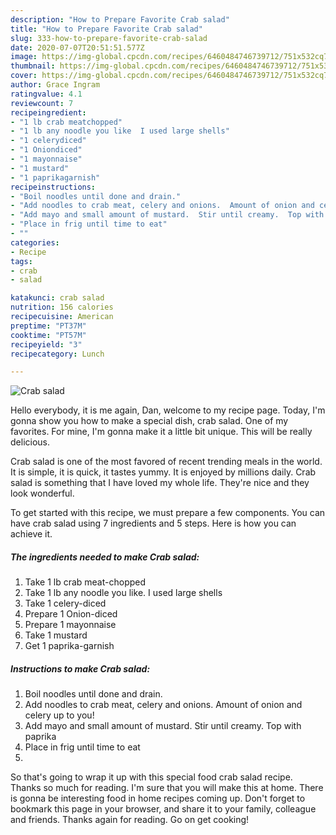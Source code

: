 ```yaml
---
description: "How to Prepare Favorite Crab salad"
title: "How to Prepare Favorite Crab salad"
slug: 333-how-to-prepare-favorite-crab-salad
date: 2020-07-07T20:51:51.577Z
image: https://img-global.cpcdn.com/recipes/6460484746739712/751x532cq70/crab-salad-recipe-main-photo.jpg
thumbnail: https://img-global.cpcdn.com/recipes/6460484746739712/751x532cq70/crab-salad-recipe-main-photo.jpg
cover: https://img-global.cpcdn.com/recipes/6460484746739712/751x532cq70/crab-salad-recipe-main-photo.jpg
author: Grace Ingram
ratingvalue: 4.1
reviewcount: 7
recipeingredient:
- "1 lb crab meatchopped"
- "1 lb any noodle you like  I used large shells"
- "1 celerydiced"
- "1 Oniondiced"
- "1 mayonnaise"
- "1 mustard"
- "1 paprikagarnish"
recipeinstructions:
- "Boil noodles until done and drain."
- "Add noodles to crab meat, celery and onions.  Amount of onion and celery up to you!"
- "Add mayo and small amount of mustard.  Stir until creamy.  Top with paprika"
- "Place in frig until time to eat"
- ""
categories:
- Recipe
tags:
- crab
- salad

katakunci: crab salad 
nutrition: 156 calories
recipecuisine: American
preptime: "PT37M"
cooktime: "PT57M"
recipeyield: "3"
recipecategory: Lunch

---
```



![Crab salad](https://img-global.cpcdn.com/recipes/6460484746739712/751x532cq70/crab-salad-recipe-main-photo.jpg)

Hello everybody, it is me again, Dan, welcome to my recipe page. Today, I'm gonna show you how to make a special dish, crab salad. One of my favorites. For mine, I'm gonna make it a little bit unique. This will be really delicious.

Crab salad is one of the most favored of recent trending meals in the world. It is simple, it is quick, it tastes yummy. It is enjoyed by millions daily. Crab salad is something that I have loved my whole life. They're nice and they look wonderful.




To get started with this recipe, we must prepare a few components. You can have crab salad using 7 ingredients and 5 steps. Here is how you can achieve it.

<!--inarticleads1-->

##### The ingredients needed to make Crab salad:

1. Take 1 lb crab meat-chopped
1. Take 1 lb any noodle you like.  I used large shells
1. Take 1 celery-diced
1. Prepare 1 Onion-diced
1. Prepare 1 mayonnaise
1. Take 1 mustard
1. Get 1 paprika-garnish




<!--inarticleads2-->

##### Instructions to make Crab salad:

1. Boil noodles until done and drain.
1. Add noodles to crab meat, celery and onions.  Amount of onion and celery up to you!
1. Add mayo and small amount of mustard.  Stir until creamy.  Top with paprika
1. Place in frig until time to eat
1. 




So that's going to wrap it up with this special food crab salad recipe. Thanks so much for reading. I'm sure that you will make this at home. There is gonna be interesting food in home recipes coming up. Don't forget to bookmark this page in your browser, and share it to your family, colleague and friends. Thanks again for reading. Go on get cooking!
